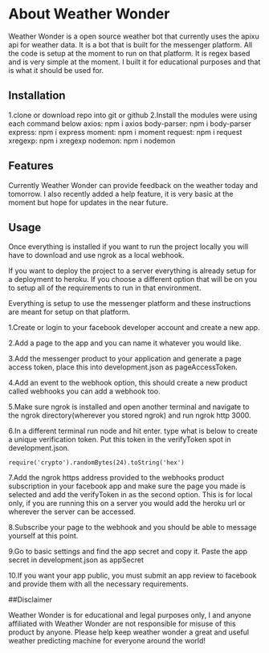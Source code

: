 #  About Weather Wonder
Weather Wonder is a open source weather bot that currently uses the apixu api for weather data. It is a bot that is built for the messenger platform. All the code is setup at the moment to run on that platform. It is regex based and is very simple at the moment. I built it for educational purposes and that is what it should be used for.

## Installation
1.clone or download repo into git or github
2.Install the modules were using each command below
axios: npm i axios
body-parser: npm i body-parser
express: npm i express
moment: npm i moment
request: npm i request
xregexp: npm i xregexp
nodemon: npm i nodemon


## Features

Currently Weather Wonder can provide feedback on the weather today and tomorrow.
I also recently added a help feature, it is very basic at the moment but hope for updates in the near future.

## Usage
Once everything is installed if you want to run the project locally you will have to download and use ngrok as a local webhook.

If you want to deploy the project to a server everything is already setup for a deployment to heroku. If you choose a different option that will be on you to setup all of the requirements to run in that environment.

Everything is setup to use the messenger platform and these instructions are meant for setup on that platform.

1.Create or login to your facebook developer account and create a new app.

2.Add a page to the app and you can name it whatever you would like.

3.Add the messenger product to your application and generate a page access token, place this into development.json as pageAccessToken.

4.Add an event to the webhook option, this should create a new product called webhooks you can add a webhook too.

5.Make sure ngrok is installed and open another terminal and navigate to the ngrok directory(wherever you stored ngrok) and run ngrok http 3000.

6.In a different terminal run node and hit enter. type what is below to create a unique verification token. Put this token in the verifyToken spot in development.json.
```
require('crypto').randomBytes(24).toString('hex')
```

7.Add the ngrok https address provided to the webhooks product subscription in your facebook app and make sure the page you made is selected and add the verifyToken in as the second option. This is for local only, if you are running this on a server you would add the heroku url or wherever the server can be accessed.

8.Subscribe your page to the webhook and you should be able to message yourself at this point.

9.Go to basic settings and find the app secret and copy it. Paste the app secret in development.json as appSecret

10.If you want your app public, you must submit an app review to facebook and provide them with all the necessary requirements.

##Disclaimer

Weather Wonder is for educational and legal purposes only, I and anyone affiliated with Weather Wonder are not responsible for misuse of this product by anyone. Please help keep weather wonder a great and useful weather predicting machine for everyone around the world!
